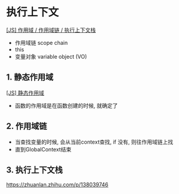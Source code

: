 
# 执行上下文
[[JS] 作用域 / 作用域链 / 执行上下文栈](https://zhuanlan.zhihu.com/p/138039746)
- 作用域链 scope chain
- this
- 变量对象 variable object (VO)

## 1. 静态作用域
[[JS] 静态作用域](https://zhuanlan.zhihu.com/p/138051021)
- 函数的作用域是在函数创建的时候, 就确定了

## 2. 作用域链 
- 当查找变量的时候, 会从当前context查找, if 没有, 则往作用域链上找
- 直到GlobalContext结束

## 3. 执行上下文栈



https://zhuanlan.zhihu.com/p/138039746